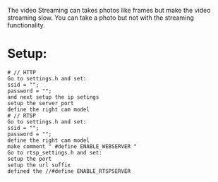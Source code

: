 The video Streaming can takes photos like frames but make the video streaming slow.
You can take a photo but not with the streaming functionality.

# Setup:
	# // HTTP
	Go to settings.h and set:
	ssid = "";
	password = "";
	and next setup the ip setings
	setup the server_port
	define the right cam model
	# // RTSP
	Go to settings.h and set:
	ssid = "";
	password = "";
	define the right cam model
	make comment " #define ENABLE_WEBSERVER "
	Go to rtsp_settings.h and set:
	setup the port
	setup the url suffix
	defined the //#define ENABLE_RTSPSERVER